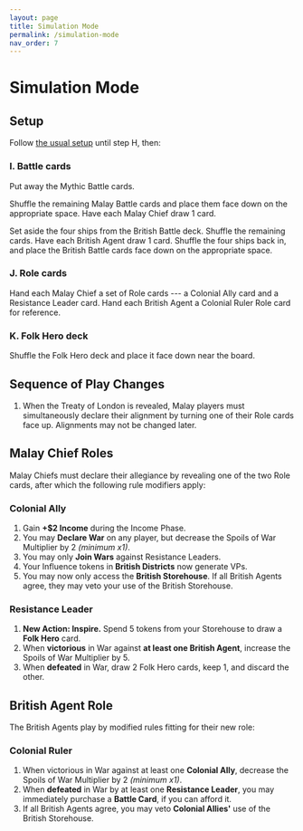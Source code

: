 ```yaml
---
layout: page
title: Simulation Mode
permalink: /simulation-mode
nav_order: 7
---
```


# Simulation Mode

## Setup
Follow [the usual setup](/1819rulebook/setup) until step H, then:

### I. Battle cards
Put away the Mythic Battle cards.

Shuffle the remaining Malay Battle cards and place them face down on the appropriate space. Have each Malay Chief draw 1 card.

Set aside the four ships from the British Battle deck. Shuffle the remaining cards. Have each British Agent draw 1 card. Shuffle the four ships back in, and place the British Battle cards face down on the appropriate space.

### J. Role cards

Hand each Malay Chief a set of Role cards --- a Colonial Ally card and a Resistance Leader card. Hand each British Agent a Colonial Ruler Role card for reference.

### K. Folk Hero deck

Shuffle the Folk Hero deck and place it face down near the board.

## Sequence of Play Changes
1. When the Treaty of London is revealed, Malay players must simultaneously declare their alignment by turning one of their Role cards face up. Alignments may not be changed later.

## Malay Chief Roles
Malay Chiefs must declare their allegiance by revealing one of the two Role cards, after which the following rule modifiers apply:

### Colonial Ally
1. Gain **+$2 Income** during the Income Phase.
2. You may **Declare War** on any player, but decrease the Spoils of War Multiplier by 2 *(minimum x1)*.
3. You may only **Join Wars** against Resistance Leaders.
3. Your Influence tokens in **British Districts** now generate VPs.
4. You may now only access the **British Storehouse**. If all British Agents agree, they may veto your use of the British Storehouse.

### Resistance Leader
1. **New Action: Inspire.** Spend 5 tokens from your Storehouse to draw a **Folk Hero** card.
2. When **victorious** in War against **at least one British Agent**, increase the Spoils of War Multiplier by 5.
3. When **defeated** in War, draw 2 Folk Hero cards, keep 1, and discard the other.

## British Agent Role
The British Agents play by modified rules fitting for their new role:

### Colonial Ruler
1. When victorious in War against at least one **Colonial Ally**, decrease the Spoils of War Multiplier by 2 *(minimum x1)*.
2. When **defeated** in War by at least one **Resistance Leader**, you may immediately purchase a **Battle Card**, if you can afford it.
3. If all British Agents agree, you may veto **Colonial Allies'** use of the British Storehouse.